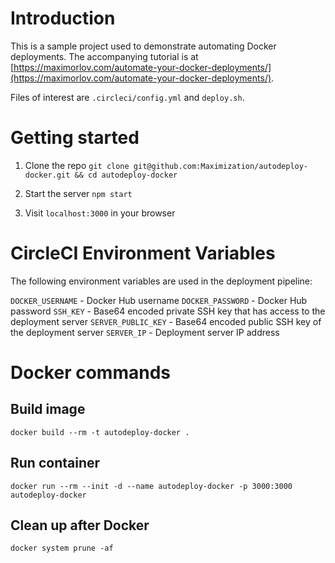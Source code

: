 # Introduction
This is a sample project used to demonstrate automating Docker deployments. The accompanying tutorial is at [https://maximorlov.com/automate-your-docker-deployments/](https://maximorlov.com/automate-your-docker-deployments/).

Files of interest are `.circleci/config.yml` and `deploy.sh`.

# Getting started
1. Clone the repo
`git clone git@github.com:Maximization/autodeploy-docker.git && cd autodeploy-docker`

2. Start the server
`npm start`

3. Visit `localhost:3000` in your browser

# CircleCI Environment Variables
The following environment variables are used in the deployment pipeline:

`DOCKER_USERNAME` - Docker Hub username
`DOCKER_PASSWORD` - Docker Hub password
`SSH_KEY` - Base64 encoded private SSH key that has access to the deployment server
`SERVER_PUBLIC_KEY` - Base64 encoded public SSH key of the deployment server
`SERVER_IP` - Deployment server IP address

# Docker commands
## Build image
`docker build --rm -t autodeploy-docker .`

## Run container
`docker run --rm --init -d --name autodeploy-docker -p 3000:3000 autodeploy-docker`

## Clean up after Docker
`docker system prune -af`